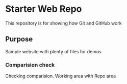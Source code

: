# Starter Web Repo

This repository is for showing how Git and GitHub work

## Purpose

Sample website with plenty of files for demos

### Comparision check
Checking comparision. Working area with Repo area
